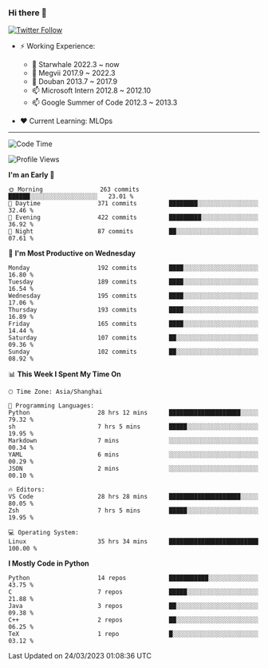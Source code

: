 ### Hi there 👋

[![Twitter Follow](https://img.shields.io/twitter/follow/tianweidut?style=social)](https://twitter.com/tianweidut)

- ⚡ Working Experience:
  - 🔭 Starwhale 2022.3 ~ now
  - 🌱 Megvii 2017.9 ~ 2022.3
  - 🌱 Douban 2013.7 ~ 2017.9
  - 📫 Microsoft Intern 2012.8 ~ 2012.10
  - 📫 Google Summer of Code 2012.3 ~ 2013.3

- ❤️ Current Learning: MLOps

---
<!--START_SECTION:waka-->
![Code Time](http://img.shields.io/badge/Code%20Time-3%2C825%20hrs%202%20mins-blue)

![Profile Views](http://img.shields.io/badge/Profile%20Views-1-blue)

**I'm an Early 🐤** 

```text
🌞 Morning                263 commits         ██████░░░░░░░░░░░░░░░░░░░   23.01 % 
🌆 Daytime                371 commits         ████████░░░░░░░░░░░░░░░░░   32.46 % 
🌃 Evening                422 commits         █████████░░░░░░░░░░░░░░░░   36.92 % 
🌙 Night                  87 commits          ██░░░░░░░░░░░░░░░░░░░░░░░   07.61 % 
```
📅 **I'm Most Productive on Wednesday** 

```text
Monday                   192 commits         ████░░░░░░░░░░░░░░░░░░░░░   16.80 % 
Tuesday                  189 commits         ████░░░░░░░░░░░░░░░░░░░░░   16.54 % 
Wednesday                195 commits         ████░░░░░░░░░░░░░░░░░░░░░   17.06 % 
Thursday                 193 commits         ████░░░░░░░░░░░░░░░░░░░░░   16.89 % 
Friday                   165 commits         ████░░░░░░░░░░░░░░░░░░░░░   14.44 % 
Saturday                 107 commits         ██░░░░░░░░░░░░░░░░░░░░░░░   09.36 % 
Sunday                   102 commits         ██░░░░░░░░░░░░░░░░░░░░░░░   08.92 % 
```


📊 **This Week I Spent My Time On** 

```text
🕑︎ Time Zone: Asia/Shanghai

💬 Programming Languages: 
Python                   28 hrs 12 mins      ████████████████████░░░░░   79.32 % 
sh                       7 hrs 5 mins        █████░░░░░░░░░░░░░░░░░░░░   19.95 % 
Markdown                 7 mins              ░░░░░░░░░░░░░░░░░░░░░░░░░   00.34 % 
YAML                     6 mins              ░░░░░░░░░░░░░░░░░░░░░░░░░   00.29 % 
JSON                     2 mins              ░░░░░░░░░░░░░░░░░░░░░░░░░   00.10 % 

🔥 Editors: 
VS Code                  28 hrs 28 mins      ████████████████████░░░░░   80.05 % 
Zsh                      7 hrs 5 mins        █████░░░░░░░░░░░░░░░░░░░░   19.95 % 

💻 Operating System: 
Linux                    35 hrs 34 mins      █████████████████████████   100.00 % 
```

**I Mostly Code in Python** 

```text
Python                   14 repos            ███████████░░░░░░░░░░░░░░   43.75 % 
C                        7 repos             █████░░░░░░░░░░░░░░░░░░░░   21.88 % 
Java                     3 repos             ██░░░░░░░░░░░░░░░░░░░░░░░   09.38 % 
C++                      2 repos             ██░░░░░░░░░░░░░░░░░░░░░░░   06.25 % 
TeX                      1 repo              █░░░░░░░░░░░░░░░░░░░░░░░░   03.12 % 
```




 Last Updated on 24/03/2023 01:08:36 UTC
<!--END_SECTION:waka-->
